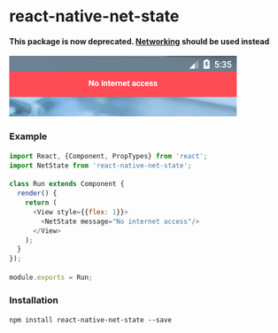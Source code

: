 # react-native-net-state

#### This package is now deprecated. [Networking](https://facebook.github.io/react-native/docs/network.html) should be used instead

![](https://raw.githubusercontent.com/tienlm1509/react-native-net-state/master/media/screen.png)

### Example

```js
import React, {Component, PropTypes} from 'react';
import NetState from 'react-native-net-state';

class Run extends Component {
  render() {
    return (
      <View style={{flex: 1}}>
        <NetState message="No internet access"/>
      </View>
    );
  }
});

module.exports = Run;
```

### Installation

```npm install react-native-net-state --save```
